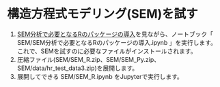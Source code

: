 # 構造方程式モデリング(SEM)を試す

1. [SEM分析で必要となるRのパッケージの導入](SEM分析で必要となるRのパッケージの導入.html)を見ながら、ノートブック「 SEM/SEM分析で必要となるRのパッケージの導入.ipynb 」を実行します。これで、SEMを試すのに必要なファイルがインストールされます。
1. 圧縮ファイル(SEM/SEM_R.zip、SEM/SEM_Py.zip、SEM/data/hr_test_data3.zip)を展開します。
1. 展開してできる SEM/SEM_R.ipynb をJupyterで実行します。
